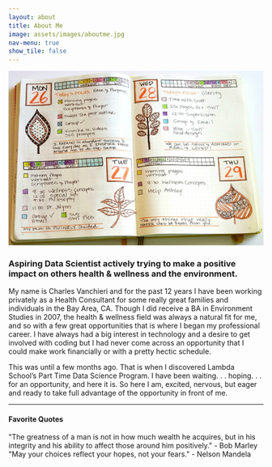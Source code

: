 ```yaml
---
layout: about
title: About Me
image: assets/images/aboutme.jpg
nav-menu: true
show_tile: false
---
```


![ProfilePic](https://github.com/CVanchieri/DSPortfolio/blob/gh-pages/assets/images/aboutme.jpg?raw=true?style=centerme)
### Aspiring Data Scientist actively trying to make a positive impact on others health & wellness and the environment.

 My name is Charles Vanchieri and for the past 12 years I have been working privately as a Health Consultant for some really great families and individuals in the Bay Area, CA.  Though I did receive a BA in Environment Studies in 2007, the health & wellness field was always a natural fit for me, and so with a few great opportunities that is where I began my professional career.  I have always had a big interest in technology and a desire to get involved with coding but I had never come across an opportunity that I could make work financially or with a pretty hectic schedule.
 
 This was until a few months ago. That is when I discovered Lambda School’s Part Time Data Science Program.  I have been waiting. . . hoping. . . for an opportunity, and here it is.  So here I am, excited, nervous, but eager and ready to take full advantage of the opportunity in front of me.

---
#### Favorite Quotes 

"The greatness of a man is not in how much wealth he acquires, but in his integrity and his ability to affect those around him positively." - Bob Marley
"May your choices reflect your hopes, not your fears." - Nelson Mandela

